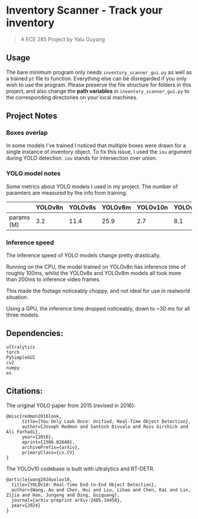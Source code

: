 # Inventory Scanner - Track your inventory

> A ECE 285 Project by Yalu Ouyang

## Usage

The bare minimum program only needs `inventory_scanner_gui.py` as well as a trained `pt` file to function. Everything else can be disregarded if you only wish to use the program. Please preserve the file structure for folders in this project, and also change the **path variables** in `inventory_scanner_gui.py` to the corresponding directories on your local machines.


## Project Notes

### Boxes overlap

In some models I've trained I noticed that multiple boxes were drawn for a single instance of inventory object.
To fix this issue, I used the `iou` argument during YOLO detection. `iou` stands for intersection over union.


### YOLO model notes

Some metrics about YOLO models I used in my project. The number of paramters are measured by the info from training.

| | YOLOv8n | YOLOv8s | YOLOv8m|YOLOv10n|YOLOv10s|
|-|---|----|---|---|---|
|params (M) | 3.2 | 11.4 | 25.9 | 2.7 | 8.1 |

### Inference speed

The inference speed of YOLO models change pretty drastically. 

Running on the CPU, the model trained on YOLOv8n has inference time of roughly 100ms, whilst
the YOLOv8s and YOLOv8m models all took more than 200ms to inference video frames.

This made the footage noticeably choppy, and not ideal for use in realworld situation.

Using a GPU, the inference time dropped noticeably, down to ~30 ms for all three models.

## Dependencies:

```
ultralytics
torch
PySimpleGUI
cv2
numpy
os
```

## Citations:

The original YOLO paper from 2015 (revised in 2016):

```
@misc{redmon2016look,
      title={You Only Look Once: Unified, Real-Time Object Detection}, 
      author={Joseph Redmon and Santosh Divvala and Ross Girshick and Ali Farhadi},
      year={2016},
      eprint={1506.02640},
      archivePrefix={arXiv},
      primaryClass={cs.CV}
}
```


The YOLOv10 codebase is built with ultralytics and RT-DETR.

```
@article{wang2024yolov10,
  title={YOLOv10: Real-Time End-to-End Object Detection},
  author={Wang, Ao and Chen, Hui and Liu, Lihao and Chen, Kai and Lin, Zijia and Han, Jungong and Ding, Guiguang},
  journal={arXiv preprint arXiv:2405.14458},
  year={2024}
}
```